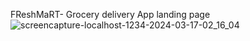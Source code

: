 FReshMaRT- Grocery delivery App landing page
![screencapture-localhost-1234-2024-03-17-02_16_04](https://github.com/shefalisawant/reactTutorial/assets/39231256/3d196cf9-ba0f-4b51-a884-53ed6b9fadf0)


